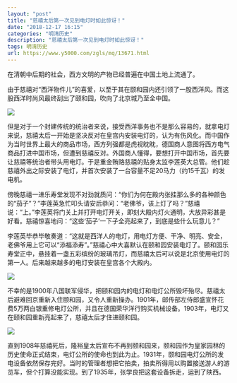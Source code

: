 ```yaml
---
layout: "post"
title: "慈禧太后第一次见到电灯时如此惊讶！"
date: "2018-12-17 16:15"
categories: "明清历史"
description: "慈禧太后第一次见到电灯时如此惊讶！"
tags: 明清历史
url: https://www.y5000.com/zgls/mq/13671.html
---
```






在清朝中后期的社会，西方文明的产物已经普遍在中国土地上流通了。

由于慈禧对“西洋物件儿”的喜爱，以至于其在颐和园内还引领了一股西洋风。而这股西洋时尚风最终刮出了颐和园，吹向了北京城乃至全中国。

![](https://img.y5000.com/uploads/allimg/170215/8-1F215164014S5.jpg)

但是对于一个封建传统的统治者来说，接受西洋事务也不是那么容易的，就拿电灯来说，慈禧太后一开始是坚决反对在皇宫内安装电灯的，认为有伤风化。而中国作为当时世界上最大的商品市场，西方列强都是虎视眈眈，德国商人意图将西方电气商品打进中国市场，但遭到慈禧反对。外国商人懂得，要想打开中国市场，首先要让慈禧等统治者带头用电灯。于是重金贿赂慈禧的贴身太监李莲英大总管。他们趁慈禧外出之际安装了电灯，并首次安装了一台容量不足20马力（约15千瓦）的发电机。

傍晚慈禧一进乐寿堂发现不对劲就质问：“你们为何在殿内张挂那么多的各种颜色的“茄子”？”李莲英急忙叩头请安后恭问：“老佛爷，该上灯了吗？”慈禧说：“上。”李莲英将门关上并打开电灯开关，即刻大殿内灯火通明，大放异彩甚是好看。慈禧惊喜地问：“这些‘茄子’一下子全亮起来了，到底是些什么玩意儿？”

李莲英毕恭毕敬奏道：“这就是西洋人的电灯，用电灯方便、干净、明亮、安全，老佛爷用上它可以“添福添寿”。”慈禧心中大喜默认在颐和园安装电灯了。颐和园乐寿堂正中，悬挂着一盏五彩缤纷的玻璃吊灯，而慈禧太后可以说是北京使用电灯的第一人。后来越来越多的电灯安装在皇宫各个大殿内。

![](https://img.y5000.com/uploads/allimg/170215/8-1F215164026110.jpg)

不幸的是1900年八国联军侵华，把颐和园内的电灯和电灯公所毁坏殆尽。慈禧太后避难回京重新入住颐和园，又令人重新操办。1901年，邮传部左侍郎盛宣怀花费5万两白银重修电灯公所，并且在德国荣华洋行购买机械设备。1903年，电灯又在颐和园重新亮起来了，慈禧太后才住进颐和园。

![](https://img.y5000.com/uploads/allimg/170215/8-1F2151640394R.jpg)

直到1908年慈禧死后，隆裕皇太后宣布不再到颐和园来，颐和园作为皇家园林的历史使命正式结束，电灯公所的使命也到此为止。1931年，颐和园电灯公所的发电设备依然保存完好。当时的管理者想把它拍卖，拍卖所得用以购置接送游人的游览车，但个打算没能实现。到了1935年，张学良把这套设备拆走，运到了陕西。
